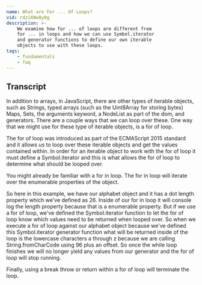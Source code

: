 ```yaml
---
name: What are For ... Of Loops?
vid: rdziKWw8y0g
description: >-
    We examine how for ... of loops are different from
    for ... in loops and how we can use Symbol.iterator
    and generator functions to define our own iterable
    objects to use with these loops.
tags:
    - fundamentals
    - faq
---
```


## Transcript

In addition to arrays, in JavaScript, there are other types of iterable objects, such as Strings, typed arrays (such as the Uint8Array for storing bytes) Maps, Sets, the arguments keyword, a NodeList as part of the dom, and generators. There are a couple ways that we can loop over these. One way that we might use for these type of iterable objects, is a for of loop.

The for of loop was introduced as part of the ECMAScript 2015 standard and it allows us to loop over these iterable objects and get the values contained within. In order for an iterable object to work with the for of loop it must define a Symbol.iterator and this is what allows the for of loop to determine what should be looped over.

You might already be familiar with a for in loop. The for in loop will iterate over the enumerable properties of the object.

So here in this example, we have our alphabet object and it has a dot length property which we've defined as 26. Inside of our for in loop it will console log the length property because that is a enumerable property. But if we use a for of loop, we've defined the Symbol.iterator function to let the for of loop know which values need to be returned when looped over. So when we execute a for of loop against our alphabet object because we've defined this Symbol.iterator generator function what will be returned inside of the loop is the lowercase characters a through z because we are calling String.fromCharCode using 96 plus an offset. So once the while loop finishes we will no longer yield any values from our generator and the for of loop will stop running.

Finally, using a break throw or return within a for of loop will terminate the loop.